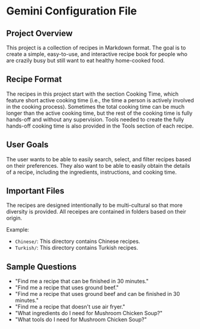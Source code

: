# Gemini Configuration File

## Project Overview

This project is a collection of recipes in Markdown format. The goal is to create a simple, easy-to-use, and interactive recipe book for people who are crazily busy but still want to eat healthy home-cooked food.

## Recipe Format

The recipes in this project start with the section Cooking Time, which feature short active cooking time (i.e., the time a person is actively involved in the cooking process). Sometimes the total cooking time can be much longer than the active cooking time, but the rest of the cooking time is fully hands-off and without any supervision. Tools needed to create the fully hands-off cooking time is also provided in the Tools section of each recipe.

## User Goals

The user wants to be able to easily search, select, and filter recipes based on their preferences. They also want to be able to easily obtain the details of a recipe, including the ingredients, instructions, and cooking time.

## Important Files

The recipes are designed intentionally to be multi-cultural so that more diversity is provided. All receipes are contained in folders based on their origin.

Example:
- `Chinese/`: This directory contains Chinese recipes.
- `Turkish/`: This directory contains Turkish recipes.

## Sample Questions

- "Find me a recipe that can be finished in 30 minutes."
- "Find me a recipe that uses ground beef."
- "Find me a recipe that uses ground beef and can be finished in 30 minutes."
- "Find me a recipe that doesn't use air fryer."
- "What ingredients do I need for Mushroom Chicken Soup?"
- "What tools do I need for Mushroom Chicken Soup?"
